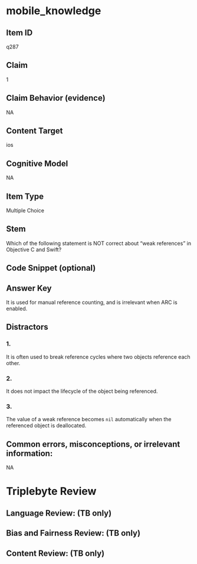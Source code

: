 # mobile_knowledge

## Item ID
q287

## Claim
1

## Claim Behavior (evidence)
NA

## Content Target
ios

## Cognitive Model
NA

## Item Type
Multiple Choice

## Stem
Which of the following statement is NOT correct about “weak references” in Objective C and Swift?

## Code Snippet (optional)


## Answer Key
It is used for manual reference counting, and is irrelevant when ARC is enabled.

## Distractors

### 1.
It is often used to break reference cycles where two objects reference each other.

### 2.
It does not impact the lifecycle of the object being referenced.

### 3.
The value of a weak reference becomes `nil` automatically when the referenced object is deallocated.

## Common errors, misconceptions, or irrelevant information:
NA

# Triplebyte Review


## Language Review: (TB only)


## Bias and Fairness Review: (TB only)


## Content Review: (TB only)

